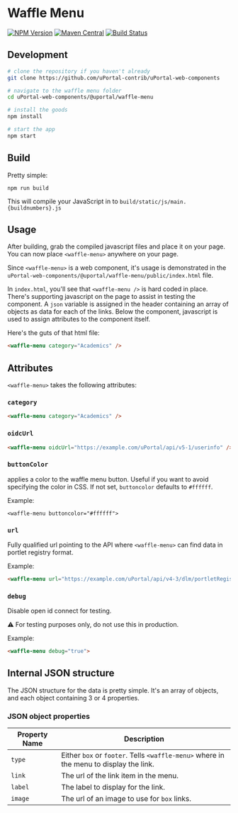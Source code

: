 # Waffle Menu

[![NPM Version](https://img.shields.io/npm/v/@uportal/waffle-menu.svg)](https://www.npmjs.com/package/@uportal/waffle-menu)
[![Maven Central](https://maven-badges.herokuapp.com/maven-central/org.webjars.npm/waffle-menu/badge.svg)](https://maven-badges.herokuapp.com/maven-central/org.webjars.npm/uportal__waffle-menu)
[![Build Status](https://travis-ci.org/uPortal-contrib/uPortal-web-components.svg?branch=master)](https://travis-ci.org/uPortal-contrib/uPortal-web-components)

## Development

```bash
# clone the repository if you haven't already
git clone https://github.com/uPortal-contrib/uPortal-web-components

# navigate to the waffle menu folder
cd uPortal-web-components/@uportal/waffle-menu

# install the goods
npm install

# start the app
npm start
```

## Build

Pretty simple:

`npm run build`

This will compile your JavaScript in to `build/static/js/main.{buildnumbers}.js`

## Usage

After building, grab the compiled javascript files and place it on your page.
You can now place `<waffle-menu>` anywhere on your page.

Since `<waffle-menu>` is a web component, it's usage is demonstrated in the `uPortal-web-components/@uportal/waffle-menu/public/index.html` file.

In `index.html`, you'll see that `<waffle-menu />` is hard coded in place. There's supporting javascript on the page to assist in testing the component. A `json` variable is assigned in the header containing an array of objects as data for each of the links. Below the component, javascript is used to assign attributes to the component itself.

Here's the guts of that html file:

```html
<waffle-menu category="Academics" />
```

## Attributes

`<waffle-menu>` takes the following attributes:

### `category`

```html
<waffle-menu category="Academics" />
```

### `oidcUrl`

```html
<waffle-menu oidcUrl="https://example.com/uPortal/api/v5-1/userinfo" />
```

### `buttonColor`

applies a color to the waffle menu button. Useful if you want to avoid specifying the color in CSS.
If not set, `buttoncolor` defaults to `#ffffff`.

Example:

`<waffle-menu buttoncolor="#ffffff">`

### `url`

Fully qualified url pointing to the API where `<waffle-menu>` can find data in portlet registry format.

Example:

```html
<waffle-menu url="https://example.com/uPortal/api/v4-3/dlm/portletRegistry.json" />
```

### `debug`

Disable open id connect for testing.

:warning: For testing purposes only, do not use this in production.

Example:

```html
<waffle-menu debug="true">
```

## Internal JSON structure

The JSON structure for the data is pretty simple. It's an array of objects, and each object containing 3 or 4 properties.

### JSON object properties

| Property Name | Description                                                                            |
| ------------- | -------------------------------------------------------------------------------------- |
| `type`        | Either `box` or `footer`. Tells `<waffle-menu>` where in the menu to display the link. |
| `link`        | The url of the link item in the menu.                                                  |
| `label`       | The label to display for the link.                                                     |
| `image`       | The url of an image to use for `box` links.                                            |

